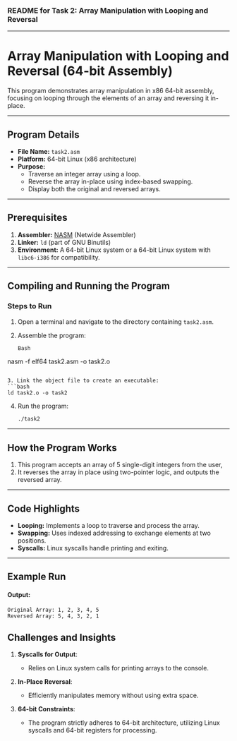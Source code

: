 
### **README for Task 2: Array Manipulation with Looping and Reversal**

---

# Array Manipulation with Looping and Reversal (64-bit Assembly)

This program demonstrates array manipulation in x86 64-bit assembly, focusing on looping through the elements of an array and reversing it in-place.

---

## **Program Details**
- **File Name:** `task2.asm`
- **Platform:** 64-bit Linux (x86 architecture)
- **Purpose:**
  - Traverse an integer array using a loop.
  - Reverse the array in-place using index-based swapping.
  - Display both the original and reversed arrays.

---

## **Prerequisites**
1. **Assembler:** [NASM](https://nasm.us/) (Netwide Assembler)
2. **Linker:** `ld` (part of GNU Binutils)
3. **Environment:** A 64-bit Linux system or a 64-bit Linux system with `libc6-i386` for compatibility.

---

## **Compiling and Running the Program**
### **Steps to Run**
1. Open a terminal and navigate to the directory containing `task2.asm`.

2. Assemble the program:
   ```bash
   Bash
nasm -f elf64 task2.asm -o task2.o
   ```

3. Link the object file to create an executable:
   ```bash
   ld task2.o -o task2
   ```

4. Run the program:
   ```bash
   ./task2
   ```

---

## **How the Program Works**
1. This program accepts an array of 5 single-digit integers from the user,
2. It reverses the array in place using two-pointer logic, and outputs the reversed array.

---

## **Code Highlights**
- **Looping:** Implements a loop to traverse and process the array.
- **Swapping:** Uses indexed addressing to exchange elements at two positions.
- **Syscalls:** Linux syscalls handle printing and exiting.

---

## **Example Run**

#### Output:
```
Original Array: 1, 2, 3, 4, 5
Reversed Array: 5, 4, 3, 2, 1
```
## **Challenges and Insights**
1. **Syscalls for Output**:
   - Relies on Linux system calls for printing arrays to the console.

2. **In-Place Reversal**:
   - Efficiently manipulates memory without using extra space.

3. **64-bit Constraints**:
   - The program strictly adheres to 64-bit architecture, utilizing Linux syscalls and 64-bit registers for processing.